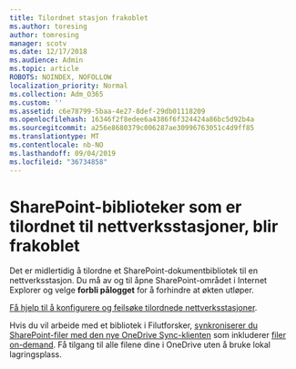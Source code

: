```yaml
---
title: Tilordnet stasjon frakoblet
ms.author: toresing
author: tomresing
manager: scotv
ms.date: 12/17/2018
ms.audience: Admin
ms.topic: article
ROBOTS: NOINDEX, NOFOLLOW
localization_priority: Normal
ms.collection: Adm_O365
ms.custom: ''
ms.assetid: c6e78799-5baa-4e27-8def-29db01118209
ms.openlocfilehash: 16346f2f8edee6a4386f6f324424a86bc5d92b4a
ms.sourcegitcommit: a256e8680379c006287ae30996763051c4d9ff85
ms.translationtype: MT
ms.contentlocale: nb-NO
ms.lasthandoff: 09/04/2019
ms.locfileid: "36734858"
---
```

# <a name="sharepoint-libraries-mapped-to-network-drives-become-disconnected"></a>SharePoint-biblioteker som er tilordnet til nettverksstasjoner, blir frakoblet

Det er midlertidig å tilordne et SharePoint-dokumentbibliotek til en nettverksstasjon. Du må av og til åpne SharePoint-området i Internet Explorer og velge **forbli pålogget** for å forhindre at økten utløper. 
  
[Få hjelp til å konfigurere og feilsøke tilordnede nettverksstasjoner](https://docs.microsoft.com/sharepoint/support/administration/troubleshoot-mapped-network-drives).
  
Hvis du vil arbeide med et bibliotek i Filutforsker, [synkroniserer du SharePoint-filer med den nye OneDrive Sync-klienten](https://support.office.com/article/6de9ede8-5b6e-4503-80b2-6190f3354a88.aspx) som inkluderer [filer on-demand](https://support.office.com/article/0e6860d3-d9f3-4971-b321-7092438fb38e.aspx). Få tilgang til alle filene dine i OneDrive uten å bruke lokal lagringsplass.
  

